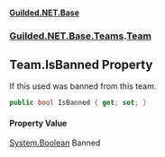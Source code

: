 
#### [Guilded.NET.Base](index 'index')
### [Guilded.NET.Base.Teams](index#Guilded_NET_Base_Teams 'Guilded.NET.Base.Teams').[Team](Team 'Guilded.NET.Base.Teams.Team')
## Team.IsBanned Property
If this used was banned from this team.  
```csharp
public bool IsBanned { get; set; }
```

#### Property Value
[System.Boolean](https://docs.microsoft.com/en-us/dotnet/api/System.Boolean 'System.Boolean')
Banned
